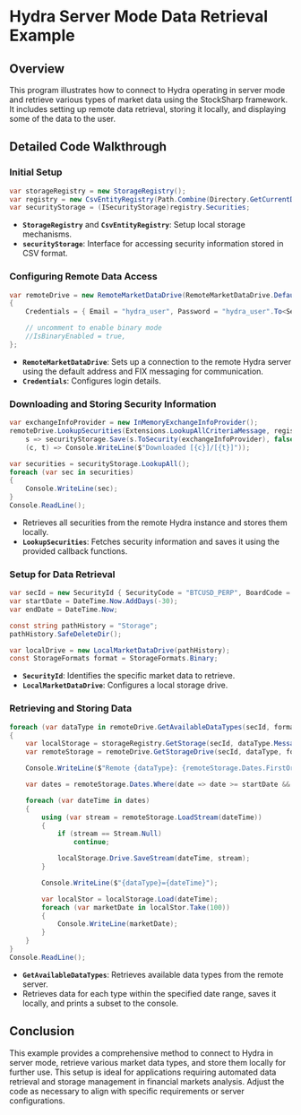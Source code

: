 # Hydra Server Mode Data Retrieval Example

## Overview

This program illustrates how to connect to Hydra operating in server mode and retrieve various types of market data using the StockSharp framework. It includes setting up remote data retrieval, storing it locally, and displaying some of the data to the user.

## Detailed Code Walkthrough

### Initial Setup

```csharp
var storageRegistry = new StorageRegistry();
var registry = new CsvEntityRegistry(Path.Combine(Directory.GetCurrentDirectory(), "Storage"));
var securityStorage = (ISecurityStorage)registry.Securities;
```

- **`StorageRegistry`** and **`CsvEntityRegistry`**: Setup local storage mechanisms. 
- **`securityStorage`**: Interface for accessing security information stored in CSV format.

### Configuring Remote Data Access

```csharp
var remoteDrive = new RemoteMarketDataDrive(RemoteMarketDataDrive.DefaultAddress, new FixMessageAdapter(new IncrementalIdGenerator()))
{
    Credentials = { Email = "hydra_user", Password = "hydra_user".To<SecureString>() },

    // uncomment to enable binary mode
    //IsBinaryEnabled = true,
};
```

- **`RemoteMarketDataDrive`**: Sets up a connection to the remote Hydra server using the default address and FIX messaging for communication.
- **`Credentials`**: Configures login details.

### Downloading and Storing Security Information

```csharp
var exchangeInfoProvider = new InMemoryExchangeInfoProvider();
remoteDrive.LookupSecurities(Extensions.LookupAllCriteriaMessage, registry.Securities,
    s => securityStorage.Save(s.ToSecurity(exchangeInfoProvider), false), () => false,
    (c, t) => Console.WriteLine($"Downloaded [{c}]/[{t}]"));

var securities = securityStorage.LookupAll();
foreach (var sec in securities)
{
    Console.WriteLine(sec);
}
Console.ReadLine();
```

- Retrieves all securities from the remote Hydra instance and stores them locally.
- **`LookupSecurities`**: Fetches security information and saves it using the provided callback functions.

### Setup for Data Retrieval

```csharp
var secId = new SecurityId { SecurityCode = "BTCUSD_PERP", BoardCode = "BNBCN" };
var startDate = DateTime.Now.AddDays(-30);
var endDate = DateTime.Now;

const string pathHistory = "Storage";
pathHistory.SafeDeleteDir();

var localDrive = new LocalMarketDataDrive(pathHistory);
const StorageFormats format = StorageFormats.Binary;
```

- **`SecurityId`**: Identifies the specific market data to retrieve.
- **`LocalMarketDataDrive`**: Configures a local storage drive.

### Retrieving and Storing Data

```csharp
foreach (var dataType in remoteDrive.GetAvailableDataTypes(secId, format))
{
    var localStorage = storageRegistry.GetStorage(secId, dataType.MessageType, dataType.Arg, localDrive, format);
    var remoteStorage = remoteDrive.GetStorageDrive(secId, dataType, format);

    Console.WriteLine($"Remote {dataType}: {remoteStorage.Dates.FirstOrDefault()}-{remoteStorage.Dates.LastOrDefault()}");

    var dates = remoteStorage.Dates.Where(date => date >= startDate && date <= endDate).ToList();

    foreach (var dateTime in dates)
    {
        using (var stream = remoteStorage.LoadStream(dateTime))
        {
            if (stream == Stream.Null)
                continue;

            localStorage.Drive.SaveStream(dateTime, stream);
        }

        Console.WriteLine($"{dataType}={dateTime}");

        var localStor = localStorage.Load(dateTime);
        foreach (var marketDate in localStor.Take(100))
        {
            Console.WriteLine(marketDate);
        }
    }
}
Console.ReadLine();
```

- **`GetAvailableDataTypes`**: Retrieves available data types from the remote server.
- Retrieves data for each type within the specified date range, saves it locally, and prints a subset to the console.

## Conclusion

This example provides a comprehensive method to connect to Hydra in server mode, retrieve various market data types, and store them locally for further use. This setup is ideal for applications requiring automated data retrieval and storage management in financial markets analysis. Adjust the code as necessary to align with specific requirements or server configurations.